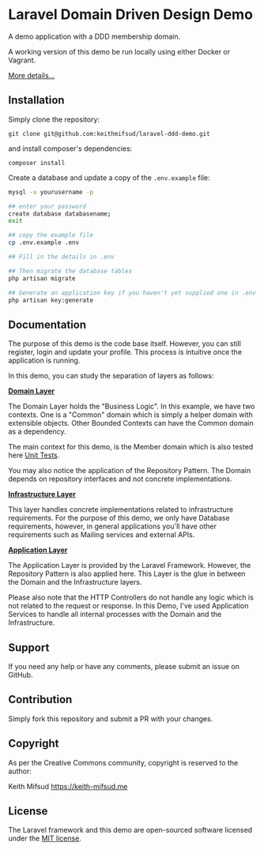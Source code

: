 # Laravel Domain Driven Design Demo

A demo application with a DDD membership domain.

A working version of this demo be run locally using either Docker or Vagrant.

[More details...](https://keith-mifsud.me/projects/domain-driven-design-with-laravel)

## Installation

Simply clone the repository:

`git clone git@github.com:keithmifsud/laravel-ddd-demo.git`

and install composer's dependencies:

`composer install`

Create a database and update a copy of the `.env.example` file:

```bash
mysql -u yourusername -p

## enter your password
create database databasename;
exit

## copy the example file
cp .env.example .env

## Fill in the details in .env

## Then migrate the database tables
php artisan migrate

## Generate an application key if you haven't yet supplied one in .env
php artisan key:generate
```


## Documentation

The purpose of this demo is the code base itself. However, you can still register, login and update your profile. This process is intuitive once the application is running.

In this demo, you can study the separation of layers as follows:

__[Domain Layer](https://github.com/keithmifsud/laravel-ddd-demo/tree/master/src/Domain)__

The Domain Layer holds the "Business Logic". In this example, we have two contexts. One is a "Common" domain which is simply a helper domain with extensible objects. Other Bounded Contexts can have the Common domain as a dependency.

The main context for this demo, is the Member domain which is also tested here [Unit Tests](https://github.com/keithmifsud/laravel-ddd-demo/tree/master/tests/Unit/Domain/Member).

You may also notice the application of the Repository Pattern. The Domain depends on repository interfaces and not concrete implementations.

__[Infrastructure Layer](https://github.com/keithmifsud/laravel-ddd-demo/tree/master/src/Infrastructure)__

This layer handles concrete implementations related to infrastructure requirements. For the purpose of this demo, we only have Database requirements, however, in general applications you'll have other requirements such as Mailing services and external APIs.


__[Application Layer](https://github.com/keithmifsud/laravel-ddd-demo/tree/master/app)__

The Application Layer is provided by the Laravel Framework. However, the Repository Pattern is also applied here. This Layer is the glue in between the Domain and the Infrastructure layers.

Please also note that the HTTP Controllers do not handle any logic which is not related to the request or response. In this Demo, I've used Application Services to handle all internal processes with the Domain and the Infrastructure.

## Support

If you need any help or have any comments, please submit an issue on GitHub.

## Contribution

Simply fork this repository and submit a PR with your changes.

## Copyright

As per the Creative Commons community, copyright is reserved to the author:

Keith Mifsud <https://keith-mifsud.me>

## License

The Laravel framework and this demo are open-sourced software licensed under the [MIT license](https://opensource.org/licenses/MIT).

